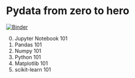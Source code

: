 # Pydata from zero to hero

[![Binder](http://mybinder.org/badge.svg)](http://mybinder.org:/repo/muxuezi/jupyterworkflow)

0. Jupyter Notebook 101
1. Pandas 101
2. Numpy 101
3. Python 101
4. Matplotlib 101
5. scikit-learn 101
